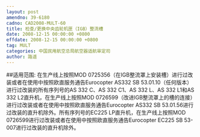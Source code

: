 ```yaml
---
layout: post
amendno: 39-6180
cadno: CAD2008-MULT-60
title: 检查/更换中央齿轮机匣（IGB）整流槽
date: 2008-12-15 00:00:00 +0800
effdate: 2008-12-15 00:00:00 +0800
tag: MULT
categories: 中国民用航空总局航空器适航审定司
author: 路遥
---
```


##适用范围:
在生产线上按照MOD 0725356（在IGB整流罩上安装槽）进行过改装或者在使用中按照欧直服务通告Eurocopter AS332 SB 53.01.10（任何版本）进行过改装的所有序列号的AS 332 C、AS 332 C1、AS 332 L、AS 332 L1和AS 332 L2直升机，在生产线上按照MOD 0726599（改进IGB整流罩上的槽的连接）进行过改装或者在使用中按照欧直服务通告Eurocopter AS332 SB 53.01.56进行过改装的直升机除外。所有序列号的EC225 LP直升机，在生产线上按照MOD 0726599进行过改装或者在使用中按照欧直服务通告Eurocopter EC225 SB 53-007进行过改装的直升机除外。


